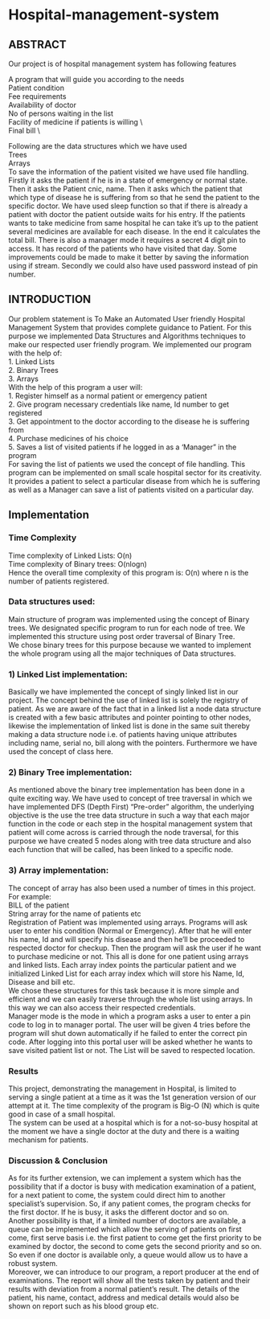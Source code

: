 # Hospital-management-system
## ABSTRACT
Our project is of hospital management system has following features

A program that will guide you according to the needs\
Patient condition\
Fee requirements\
Availability of doctor\
No of persons waiting in the list\
Facility of medicine if patients is willing \  
Final bill \

Following are the data structures which we have used\
Trees\
Arrays\
To save the information of the patient visited we have used file handling. Firstly it asks the patient if he is in a state of emergency or normal state. Then it asks the Patient cnic, name. Then it asks which the patient that which type of disease he is suffering from so that he send the patient to the specific doctor. We have used sleep function so that if there is already a patient with doctor the patient outside waits for his entry. If the patients wants to take medicine from same hospital he can take it’s up to the patient several medicines are available for each disease. In the end it calculates the total bill.  There is also a manager mode it requires a secret 4 digit pin to access. It has record of the patients who have visited that day. Some improvements could be made to make it better by saving the information using if stream. Secondly we could also have used password instead of pin number.

## INTRODUCTION
Our problem statement is To Make an Automated User friendly Hospital Management System that provides complete guidance to Patient.
For this purpose we implemented Data Structures and Algorithms techniques to make our respected user friendly program. We implemented our program with the help of:\
    1. Linked Lists\
    2. Binary Trees\
    3. Arrays\
With the help of this program a user will:\
    1. Register himself as a normal patient or emergency patient\
    2. Give program necessary credentials like name, Id number to get registered\
    3. Get appointment to the doctor according to the disease he is suffering from\
    4. Purchase medicines of his choice\
    5. Saves a list of visited patients if he logged in as a ‘Manager” in the program\
For saving the list of patients we used the concept of file handling. This program can be implemented on small scale hospital sector for its creativity. It provides a patient to select a particular disease from which he is suffering as well as a Manager can save a list of patients visited on a particular day.
## Implementation
### Time Complexity
Time complexity of Linked Lists: O(n)\
Time complexity of Binary trees: O(nlogn)\
Hence the overall time complexity of this program is: O(n) where n is the number of patients registered.
### Data structures used:
Main structure of program was implemented using the concept of Binary trees. We designated specific program to run for each node of tree. We implemented this structure using post order traversal of Binary Tree.\
We chose binary trees for this purpose because we wanted to implement the whole program using all the major techniques of Data structures.
### 1) Linked List implementation:
Basically we have implemented the concept of singly linked list in our project. The concept behind the use of linked list is solely the registry of patient. As we are aware of the fact that in a linked list a node data structure is created with a few basic attributes and pointer pointing to other nodes, likewise the implementation of linked list is done in the same suit thereby making a data structure node i.e. of patients having unique attributes including name, serial no, bill along with the pointers. Furthermore we have used the concept of class here.
### 2) Binary Tree implementation:
As mentioned above the binary tree implementation has been done in a quite exciting way. We have used to concept of tree traversal in which we have implemented DFS (Depth First) “Pre-order” algorithm, the underlying objective is the use the tree data structure in such a way that each major function in the code or each step in the hospital management system that patient will come across is carried through the node traversal, for this purpose we have created 5 nodes along with tree data structure and also each function that will be called, has been linked to a specific node.
### 3) Array implementation:
The concept of array has also been used a number of times in this project.\
For example:\
BILL of the patient\
String array for the name of patients etc\
Registration of Patient was implemented using arrays. Programs will ask user to enter his condition (Normal or Emergency). After that he will enter his name, Id and will specify his disease and then he’ll be proceeded to respected doctor for checkup. Then the program will ask the user if he want to purchase medicine or not. This all is done for one patient using arrays and linked lists. Each array index points the particular patient and we initialized Linked List for each array index which will store his Name, Id, Disease and bill etc.\
We chose these structures for this task because it is more simple and efficient and we can easily traverse through the whole list using arrays. In this way we can also access their respected credentials.\
Manager mode is the mode in which a program asks a user to enter a pin code to log in to manager portal. The user will be given 4 tries before the program will shut down automatically if he failed to enter the correct pin code. After logging into this portal user will be asked whether he wants to save visited patient list or not. The List will be saved to respected location.  
### Results
This project, demonstrating the management in Hospital, is limited to serving a single patient at a time as it was the 1st generation version of our attempt at it. The time complexity of the program is Big-O (N) which is quite good in case of a small hospital.\
The system can be used at a hospital which is for a not-so-busy hospital at the moment we have a single doctor at the duty and there is a waiting mechanism for patients.
### Discussion & Conclusion
As for its further extension, we can implement a system which has the possibility that if a doctor is busy with medication examination of a patient, for a next patient to come, the system could direct him to another specialist’s supervision. So, if any patient comes, the program checks for the first doctor. If he is busy, it asks the different doctor and so on.\
Another possibility is that, if a limited number of doctors are available, a queue can be implemented which allow the serving of patients on first come, first serve basis i.e. the first patient to come get the first priority to be examined by doctor, the second to come gets the second priority and so on. So even if one doctor is available only, a queue would allow us to have a robust system.\
 Moreover, we can introduce to our program, a report producer at the end of examinations. The report will show all the tests taken by patient and their results with deviation from a normal patient’s result. The details of the patient, his name, contact, address and medical details would also be shown on report such as his blood group etc.
